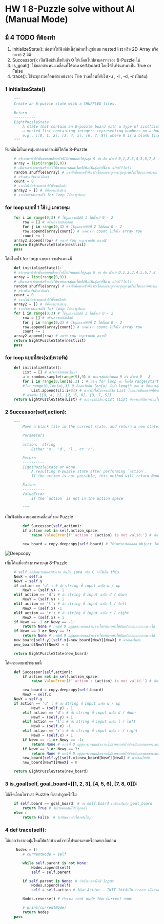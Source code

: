 # HW 1 8-Puzzle solve without AI (Manual Mode)

## มี 4 TODO ทีต้องทำ

  1.    InitializeState(): ต้องทำให้ฟังก์ชันนี้สุ่มค่ามาในรูปแบบ nested list หรือ 2D-Array หรือ อาเรย์ 2 มิติ
  2.    Successor(): เป็นฟังก์ชันที่ขยับตัว 0 ให้เลื่อนไปปตามตารางของ 8-Puzzle ได้
  3.    is_goal(): ใช้บอกตำแหน่งเคลื่อนที่ได้ตาม self.board โดยให้รีเทิร์นค่ามาเป็น True or False
  4.    trace(): ใช้ระบุการเคลื่อนตำแหน่งของ Tile ว่าเคลื่อนที่ยังไง(-u , -l , -d, -r เป็นต้น)

### 1 InitializeState()
```python
    """
    Create an 8-puzzle state with a SHUFFLED tiles.
        
    Return
    ----------
    EightPuzzleState
        A state that contain an 8-puzzle board with a type of List[List[int]]: 
        a nested list containing integers representing numbers on a board
        e.g., [[0, 1, 2], [3, 4, 5], [6, 7, 8]] where 0 is a blank tile.
    """

```
ฟังก์ชันนี้เป็นการสุ่มค่าอาเรย์สองมิติให้กับ 8-Puzzle 

```python
    # สร้างอาเรย์เปล่าขึ้นมาก่อนชื่ออะไรก็ได้กำหนดค่าให้สูงสุด 9 ค่า คือ ตั้งแต่ 0,1,2,3,4,5,6,7,8 โดยตัวที่กำหนดค่าคือฟังก์ชัน range()
    array = list(range(0,9))
    # เมื่อเราสรา้งอาเรย์เสร็จแล้วให้เราทำการสุ่มค่าโดยใช้ฟังก์ชันสุ่มค่าที่ชื่อว่า shuffle()
    random.shuffle(array) # ตรงนี้เมื่อทุกครั้งที่เรารันโค้ดเลขจะถูกการสุ่มทุกๆครั้งที่โปรแกรมทำงาน
    # สร้างตัวแปรนับค่าอีกตัว
    count = 0
    # จากนั้นให้สร้างอาเรย์เปล่าขึ้นมาอีกตัว
    array2 = [] # นี่คืออาเรย์เปล่าๆ
    # จากนั้นเราสามารถใช้ for loop ได้สองรูปแบบ
```

### for loop แบบที่ 1 ใช้ i,j มาควบคุม
``` python
    for i in range(0,3) # ใช้คุมอาเรย์มิติที่ 1 ได้ตั้งแต่ 0 - 2
        row = [] # สร้างอาเรย์เปล่าอีกที
        for j in range(0,3) # ใช้คุมอาเรย์มิติที่ 2 ได้ตั้งแต่ 0 - 2
        row.append(array[count]) # เอาค่าจาก count ไปใส่ใน array row
        count += 1
    array2.append(row) # อาเรย์ row จะถูกรวมกับ อาเรย์2
    return EightPuzzleState(nestlist)
    pass
```
โค้ดโดยใช้ for loop แบบแรกจะประมาณนี้
```python
    def initializeState():
    # สร้างอาเรย์เปล่าขึ้นมาก่อนชื่ออะไรก็ได้กำหนดค่าให้สูงสุด 9 ค่า คือ ตั้งแต่ 0,1,2,3,4,5,6,7,8 โดยตัวที่กำหนดค่าคือฟังก์ชัน range()
    array = list(range(0,9))
    # เมื่อเราสรา้งอาเรย์เสร็จแล้วให้เราทำการสุ่มค่าโดยใช้ฟังก์ชันสุ่มค่าที่ชื่อว่า shuffle()
    random.shuffle(array) # ตรงนี้เมื่อทุกครั้งที่เรารันโค้ดเลขจะถูกการสุ่มทุกๆครั้งที่โปรแกรมทำงาน
    # สร้างตัวแปรนับค่าอีกตัว
    count = 0
    # จากนั้นให้สร้างอาเรย์เปล่าขึ้นมาอีกตัว
    array2 = [] # นี่คืออาเรย์เปล่าๆ
    # จากนั้นเราสามารถใช้ for loop ได้สองรูปแบบ
    for i in range(0,3) # ใช้คุมอาเรย์มิติที่ 1 ได้ตั้งแต่ 0 - 2
        row = [] # สร้างอาเรย์เปล่าอีกที
        for j in range(0,3) # ใช้คุมอาเรย์มิติที่ 2 ได้ตั้งแต่ 0 - 2
        row.append(array[count]) # เอาค่าจาก count ไปใส่ใน array row
        count += 1
    array2.append(row) # อาเรย์ row จะถูกรวมกับ อาเรย์2
    return EightPuzzleState(nestlist)
    pass
```

### for loop แบบที่สอง(ฉบับรวบรัด)

```python
    def initializeState():
        List = [] # สร้างอาเรย์เปล่าขึ้นมา
        a = random.sample(range(9),9) # ทำการสุ่มค่าทั้งหมด 9 ตัว ตั้งแต่ 0 - 8
        for i in range(0,len(a),3) : # สร้าง for loop มา โดยใช้ range(start,stop,step)
        #โดย range(0,len(a),3) 0 คือค่าเริ่มต้น len(a) คือค่า length ของ a ที่ทำการสุ่มค่า ตัวสุดท้ายคือการ step นับทีละ 3 ตัว
            List.append(c[i:i+3]) # นำค่าไปใส่ในอาเรย์ที่ชื่อ List โดยแบ่งเป็นอาเรย์ที่มีกล่องละ 3 ค่าที่ไม่ซ้ำกัน
        # ตัวอย่าง [[0, 4, 1], [2, 6, 8], [3, 7, 5]]
    return EightPuzzleState(List) # ส่งอาเรย์ที่มีชื่อว่าList (List คืออาเรย์ที่มีค่าพร้อมใช้งานแล้ว)กลับไปที่คลาสชื่อ EightPuzzleState

```


### 2 Successor(self,action):
```python
    """
        Move a blank tile in the current state, and return a new state.

        Parameters
        ----------
        action:  string 
            Either 'u', 'd', 'l', or 'r'.

        Return
        ----------
        EightPuzzleState or None
            A resulting 8-puzzle state after performing `action`.
            If the action is not possible, this method will return None.

        Raises
        ----------
        ValueError
            if the `action` is not in the action space
        
        """
```

เป็นฟังก์ชันควบคุมการเคลื่อนที่ของ Puzzle 
```python
        def Successor(self,action):
        if action not in self.action_space:
            raise ValueError(f'`action`: {action} is not valid.') # ถ้าเราใส่ string ที่ไม่ใช่ u,d,l,r ลงไปจะมี output Error ออกมา

        new_board = copy.deepcopy(self.board) # ใช้สำหรับการคัดลอก object โดยไม่มี Reference เชื่อมโยงกันในหน่วยความจำครับ ดังรูป 
```
![Deepcopy](https://cdncontribute.geeksforgeeks.org/wp-content/uploads/deep-copy.jpg)

เพิ่มโค้ดเพื่อสร้างการควบคุม 8-Puzzle

```python
    # self คือชื่อพารามิเตอร์ตัวแรก ถ้าเป็น java หรือ C จะใช้เป็น this
    NewX = self.x
    NewY = self.y
    if action == 'u' : # ถ้า string ที่ input มาคือ u / up
        NewY = (self.y) - 1
    elif action == 'd': # ถ้า string ที่ input มาคือ d / down
        NewY = (self.y) + 1
    elif action == 'l': # ถ้า string ที่ input มาคือ l / left
        NewX = (self.x) -1
    elif action == 'r': # ถ้า string ที่ input มาคือ r / right
        NewX = (self.x) + 1
    if Newx == -1 or Newy == -1: 
        return None # กรณีที่ 0 อยู่สุดกระดานแล้วเราจะไม่สามารถทำให้มันขยับออกนอกกระดานได้
    if Newx == 3 or Newy == 3:
        return None # กรณีที่ 0 อยู่สุดกระดานแล้วเราจะไม่สามารถทำให้มันขยับออกนอกกระดานได้
    new_board[self.y][self.x]=new_board[NewY][NewX] # นำค่าลงไปทับ
    new_board[NewY][NewX] = 0

    return EightPuzzleState(new_board)
```

โค้ดจะออกมาประมาณนี้

```python
    def Successor(self,action):
        if action not in self.action_space:
            raise ValueError(f'`action`: {action} is not valid.') # ถ้าเราใส่ string ที่ไม่ใช่ u,d,l,r ลงไปจะมี output Error ออกมา

        new_board = copy.deepcopy(self.board)
        NewX = self.x
    NewY = self.y
    if action == 'u' : # ถ้า string ที่ input มาคือ u / up
            NewY = (self.y) - 1
        elif action == 'd': # ถ้า string ที่ input มาคือ d / down
            NewY = (self.y) + 1
        elif action == 'l': # ถ้า string ที่ input มาคือ l / left
            NewX = (self.x) -1
        elif action == 'r': # ถ้า string ที่ input มาคือ r / right
            NewX = (self.x) + 1
        if Newx == -1 or Newy == -1: 
            return None # กรณีที่ 0 อยู่สุดกระดานแล้วเราจะไม่สามารถทำให้มันขยับออกนอกกระดานได้
        if Newx == 3 or Newy == 3:
            return None # กรณีที่ 0 อยู่สุดกระดานแล้วเราจะไม่สามารถทำให้มันขยับออกนอกกระดานได้
        new_board[self.y][self.x]=new_board[NewY][NewX] # นำค่าลงไปทับ
        new_board[NewY][NewX] = 0

    return EightPuzzleState(new_board)
```

### 3 is_goal(self, goal_board=[[1, 2, 3], [4, 5, 6], [7, 8, 0]]):

ใช้เช็คเงื่อนไขว่าเรา Puzzle ที่เราทำถูกหรือไม่

```python
    if self.board == goal_board: # ถ้า self.board เหมือนกันกับ goal_board
        return True # รีเทิร์นค่ากลับไปว่าถูกแล้ว
    else :
        return False  # รีเทิร์นค่ากลับไปว่ายังไม่ถูก
```

### 4 def trace(self):

ใช้บอกว่าเรากดปุ่มไหนไปแล้วบ้างหลังจากโปรแกรมจบหรือกดยกเลิกก่อน

```python
     Nodes = []
        # currentNode = self

        while self.parent is not None:
            Nodes.append(self)
            self = self.parent

        if self.parent is None: # ถ้าเริ่มเกมมาไม่มี Input
            Nodes.append(self)
            self = self.action # ให้เอา Action - INIT ใส่เข้าไปใน trace เป็นตัวแรกเลย

        Nodes.reverse() # เรียงจาก root node ไปหา current node

        # print(currentNode)
        return Nodes
    pass 
```